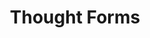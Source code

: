 ---
title: "Thought Forms"
summary: "4 piece band from England's rural South-West. Making music since May 2004. They contributed music to the 2015 film \"Ex Machina\"."
slug: "thought-forms"
image: "thought-forms.jpg"
apple_music_artist_url: "https://music.apple.com/gb/artist/thought-forms/318653591"
wikipedia_url: "none"
---
